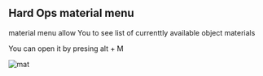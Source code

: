 ## Hard Ops material menu

material menu allow You to see list of currenttly available object materials

You can open it by presing  alt + M

![mat](././index.phpimg\material.png)
